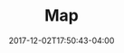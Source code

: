 ---
title: Map
summary: Shadow visualization map
external_link: https://www.evl.uic.edu/shadows/map
date: '2017-12-02T17:50:43-04:00'
---